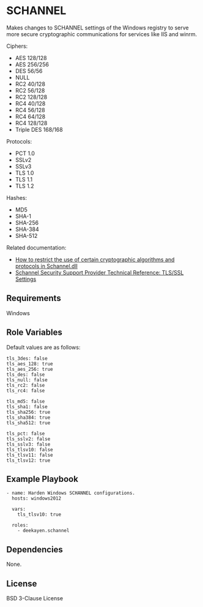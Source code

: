 SCHANNEL
========

Makes changes to SCHANNEL settings of the Windows
registry to serve more secure cryptographic
communications for services like IIS and winrm.

Ciphers:

* AES 128/128
* AES 256/256
* DES 56/56
* NULL
* RC2 40/128
* RC2 56/128
* RC2 128/128
* RC4 40/128
* RC4 56/128
* RC4 64/128
* RC4 128/128
* Triple DES 168/168

Protocols:

* PCT 1.0
* SSLv2
* SSLv3
* TLS 1.0
* TLS 1.1
* TLS 1.2

Hashes:

* MD5
* SHA-1
* SHA-256
* SHA-384
* SHA-512

Related documentation:

* [How to restrict the use of certain cryptographic algorithms and protocols in Schannel.dll](https://support.microsoft.com/en-us/help/245030/how-to-restrict-the-use-of-certain-cryptographic-algorithms-and-protocols-in-schannel.dll)
* [Schannel Security Support Provider Technical Reference: TLS/SSL Settings](https://technet.microsoft.com/en-us/library/dn786418.aspx)

Requirements
------------

Windows

Role Variables
--------------

Default values are as follows:

```
tls_3des: false
tls_aes_128: true
tls_aes_256: true
tls_des: false
tls_null: false
tls_rc2: false
tls_rc4: false

tls_md5: false
tls_sha1: false
tls_sha256: true
tls_sha384: true
tls_sha512: true

tls_pct: false
tls_sslv2: false
tls_sslv3: false
tls_tlsv10: false
tls_tlsv11: false
tls_tlsv12: true
```

Example Playbook
----------------

    - name: Harden Windows SCHANNEL configurations.
      hosts: windows2012

      vars:
        tls_tlsv10: true

      roles:
        - deekayen.schannel

Dependencies
------------

None.

License
-------

BSD 3-Clause License
